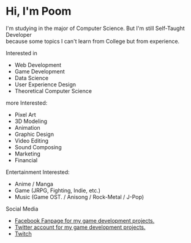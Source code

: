 # Hi, I'm Poom  
I'm studying in the major of Computer Science. But I'm still Self-Taught Developer   
because some topics I can't learn from College but from experience. 

Interested in 
- Web Development 
- Game Development 
- Data Science 
- User Experience Design 
- Theoretical Computer Science 

more Interested: 
- Pixel Art 
- 3D Modeling 
- Animation
- Graphic Design
- Video Editing
- Sound Composing
- Marketing 
- Financial 

Entertainment Interested: 
- Anime / Manga 
- Game (JRPG, Fighting, Indie, etc.) 
- Music (Game OST. / Anisong / Rock-Metal / J-Pop) 

Social Media 
- [Facebook Fanpage for my game development projects.](https://www.facebook.com/houseofscarletth/)
- [Twitter account for my game development projects.](https://twitter.com/HouseofScarleth)
- [Twitch](https://www.twitch.tv/lebrancconvas/videos) 


